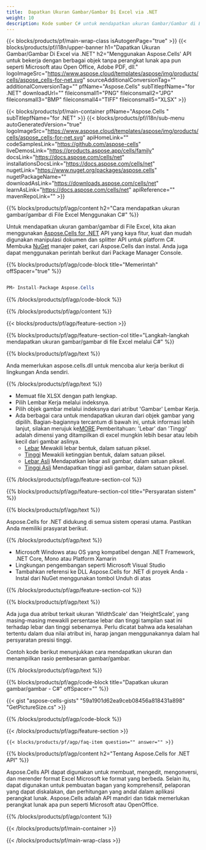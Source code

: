 ```yaml
---
title:  Dapatkan Ukuran Gambar/Gambar Di Excel via .NET
weight: 10
description: Kode sumber C# untuk mendapatkan ukuran Gambar/Gambar di Excel pada .NET Framework, .NET Core, Mono atau Platform Xamarin.
---
```

{{< blocks/products/pf/main-wrap-class isAutogenPage="true" >}}
{{< blocks/products/pf/i18n/upper-banner h1="Dapatkan Ukuran Gambar/Gambar Di Excel via .NET" h2="Menggunakan Aspose.Cells\' API untuk bekerja dengan berbagai objek tanpa perangkat lunak apa pun seperti Microsoft atau Open Office, Adobe PDF, dll." logoImageSrc="https://www.aspose.cloud/templates/aspose/img/products/cells/aspose_cells-for-net.svg" sourceAdditionalConversionTag="" additionalConversionTag="" pfName="Aspose.Cells" subTitlepfName="for .NET" downloadUrl="" fileiconsmall1="PNG" fileiconsmall2="JPG" fileiconsmall3="BMP" fileiconsmall4="TIFF" fileiconsmall5="XLSX" >}}

{{< blocks/products/pf/main-container pfName="Aspose.Cells " subTitlepfName="for .NET" >}}
{{< blocks/products/pf/i18n/sub-menu autoGeneratedVersion="true" logoImageSrc="https://www.aspose.cloud/templates/aspose/img/products/cells/aspose_cells-for-net.svg" apiHomeLink="" codeSamplesLink="https://github.com/aspose-cells" liveDemosLink="https://products.aspose.app/cells/family" docsLink="https://docs.aspose.com/cells/net" installationsDocsLink="https://docs.aspose.com/cells/net" nugetLink="https://www.nuget.org/packages/aspose.cells" nugetPackageName="" downloadAsLink="https://downloads.aspose.com/cells/net" learnAsLink="https://docs.aspose.com/cells/net" apiReference="" mavenRepoLink="" >}}

{{% blocks/products/pf/agp/content h2="Cara mendapatkan ukuran gambar/gambar di File Excel Menggunakan C#" %}}

 Untuk mendapatkan ukuran gambar/gambar di File Excel, kita akan menggunakan
 [Aspose.Cells for .NET](https://products.aspose.com/cells/net) 
 API yang kaya fitur, kuat dan mudah digunakan manipulasi dokumen dan splitter API untuk platform C#. Membuka
 [NuGet](https://www.nuget.org/packages/aspose.cells) 
 manajer paket, cari
 Aspose.Cells 
 dan instal. Anda juga dapat menggunakan perintah berikut dari Package Manager Console.

{{% blocks/products/pf/agp/code-block title="Memerintah" offSpacer="true" %}}

```cs

PM> Install-Package Aspose.Cells

```

{{% /blocks/products/pf/agp/code-block %}}

{{% /blocks/products/pf/agp/content %}}

{{< blocks/products/pf/agp/feature-section >}}

{{% blocks/products/pf/agp/feature-section-col title="Langkah-langkah mendapatkan ukuran gambar/gambar di file Excel melalui C#" %}}

{{% blocks/products/pf/agp/text %}}

Anda memerlukan aspose.cells.dll untuk mencoba alur kerja berikut di lingkungan Anda sendiri.

{{% /blocks/products/pf/agp/text %}}

+ Memuat file XLSX dengan path lengkap.
+ Pilih Lembar Kerja melalui indeksnya.
+ Pilih objek gambar melalui indeksnya dari atribut 'Gambar' Lembar Kerja.
 + Ada berbagai cara untuk mendapatkan ukuran dari objek gambar yang dipilih. Bagian-bagiannya tercantum di bawah ini, untuk informasi lebih lanjut, silakan merujuk ke[MORE](https://reference.aspose.com/cells/net/aspose.cells.drawing/picture/).Pemberitahuan: 'Lebar' dan 'Tinggi' adalah dimensi yang ditampilkan di excel mungkin lebih besar atau lebih kecil dari gambar aslinya.
    + [Lebar](https://reference.aspose.com/cells/net/aspose.cells.drawing/shape/width/) Mewakili lebar bentuk, dalam satuan piksel.
    + [Tinggi](https://reference.aspose.com/cells/net/aspose.cells.drawing/shape/height/) Mewakili ketinggian bentuk, dalam satuan piksel.
    + [Lebar Asli](https://reference.aspose.com/cells/net/aspose.cells.drawing/picture/originalwidth/) Mendapatkan lebar asli gambar, dalam satuan piksel.
    + [Tinggi Asli](https://reference.aspose.com/cells/net/aspose.cells.drawing/picture/originalheight/) Mendapatkan tinggi asli gambar, dalam satuan piksel.


{{% /blocks/products/pf/agp/feature-section-col %}}

{{% blocks/products/pf/agp/feature-section-col title="Persyaratan sistem" %}}

{{% blocks/products/pf/agp/text %}}

 Aspose.Cells for .NET didukung di semua sistem operasi utama. Pastikan Anda memiliki prasyarat berikut.

{{% /blocks/products/pf/agp/text %}}

-  Microsoft Windows atau OS yang kompatibel dengan .NET Framework, .NET Core, Mono atau Platform Xamarin
-  Lingkungan pengembangan seperti Microsoft Visual Studio
-  Tambahkan referensi ke DLL Aspose.Cells for .NET di proyek Anda - Instal dari NuGet menggunakan tombol Unduh di atas

{{% /blocks/products/pf/agp/feature-section-col %}}


{{% blocks/products/pf/agp/text %}}
 
Ada juga dua atribut terkait ukuran 'WidthScale' dan 'HeightScale', yang masing-masing mewakili persentase lebar dan tinggi tampilan saat ini terhadap lebar dan tinggi sebenarnya.
 Perlu dicatat bahwa ada kesalahan tertentu dalam dua nilai atribut ini, harap jangan menggunakannya dalam hal persyaratan presisi tinggi.
 
 Contoh kode berikut menunjukkan cara mendapatkan ukuran dan menampilkan rasio pembesaran gambar/gambar.

{{% /blocks/products/pf/agp/text %}}

{{% blocks/products/pf/agp/code-block title="Dapatkan ukuran gambar/gambar - C#" offSpacer="" %}}

{{< gist "aspose-cells-gists" "59a1901d62ea9ceb08456a818431a898" "GetPictureSize.cs" >}}

{{% /blocks/products/pf/agp/code-block %}}

{{< /blocks/products/pf/agp/feature-section >}}

    {{< blocks/products/pf/agp/faq-item question="" answer="" >}}
 

<!-- aboutfile Starts -->

{{% blocks/products/pf/agp/content h2="Tentang Aspose.Cells for .NET API" %}}

 Aspose.Cells API dapat digunakan untuk membuat, mengedit, mengonversi, dan merender format Excel Microsoft ke format yang berbeda. Selain itu, dapat digunakan untuk pembuatan bagan yang komprehensif, pelaporan yang dapat diskalakan, dan perhitungan yang andal dalam aplikasi perangkat lunak. Aspose.Cells adalah API mandiri dan tidak memerlukan perangkat lunak apa pun seperti Microsoft atau OpenOffice.

{{% /blocks/products/pf/agp/content %}}



<!-- aboutfile Ends -->
<!--
{{< blocks/products/pf/agp/other-supported-section title="Other Supported Splitting Formats" subTitle="Using C#, One can also split large file into chunks of many other file formats including." >}}

{{< blocks/products/pf/agp/other-supported-section-item href="https://products.aspose.com/cells/net/splitter/ods/" name="ODS" description="OpenDocument Spreadsheet File" >}}
{{< blocks/products/pf/agp/other-supported-section-item href="https://products.aspose.com/cells/net/splitter/xls/" name="XLS" description="Excel Binary Format" >}}
{{< blocks/products/pf/agp/other-supported-section-item href="https://products.aspose.com/cells/net/splitter/xlsb/" name="XLSB" description="Binary Excel Workbook File" >}}
{{< blocks/products/pf/agp/other-supported-section-item href="https://products.aspose.com/cells/net/splitter/xlsm/" name="XLSM" description="Spreadsheet File" >}}

{{< /blocks/products/pf/agp/other-supported-section >}}

-->

{{< /blocks/products/pf/main-container >}}
    
{{< /blocks/products/pf/main-wrap-class >}}
